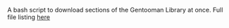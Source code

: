 A bash script to download sections of the Gentooman Library at once. Full file listing   <a href="https://g.sicp.me/books/listing.html" target="_blank">here </a>
